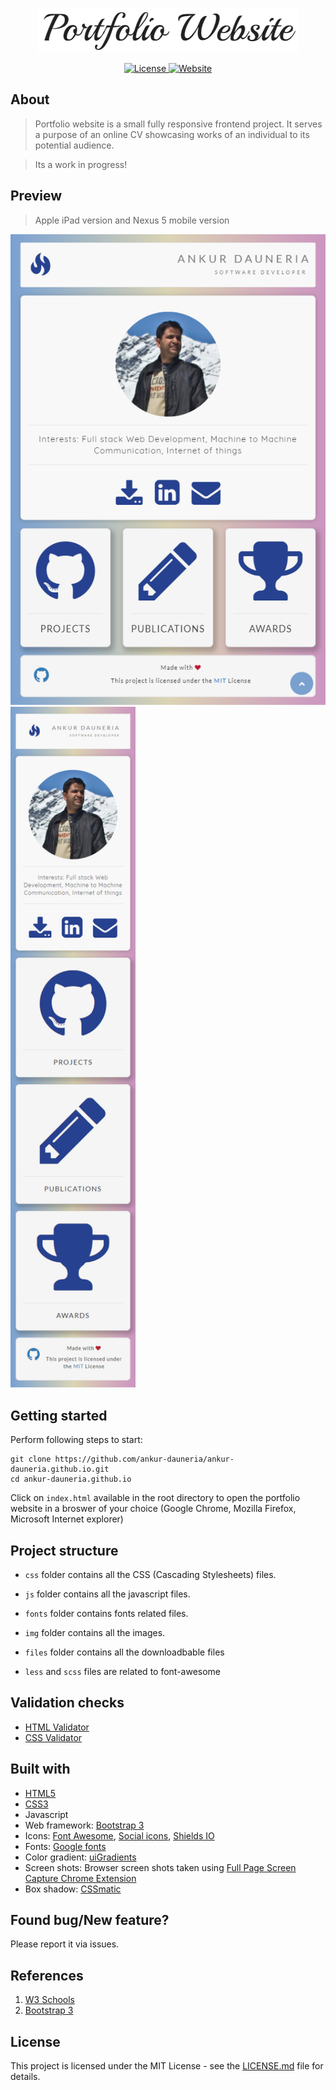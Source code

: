 <p align="center">
  <a href="https://ankur-dauneria.github.io/"><img src="img/readme-logo.png" title="Go to homepage"></a>
</p>

<p align="center">
  <a href="https://opensource.org/licenses/MIT" target="_blank">
    <img src="https://img.shields.io/badge/License-MIT-green.svg" alt="License">
  </a>
  <a href="https://ankur-dauneria.github.io/" target="_blank">
    <img src="https://img.shields.io/badge/Website-UP-green.svg" alt="Website">
  </a>
</p>

## About


> Portfolio website is a small fully responsive frontend project. It serves a purpose of an online CV showcasing works of an individual to its potential audience.

> Its a work in progress!

## Preview


> Apple iPad version and Nexus 5 mobile version

<p>
  <span><img src="img/front-end.png" title="iPad preview image (768 x 1024)" /></span>
  <span><img src="img/mobile-front-end.png"  title="Nexus 5 preview image (360 x 640)" width="200"/></span>
</p>

## Getting started


Perform following steps to start:

```
git clone https://github.com/ankur-dauneria/ankur-dauneria.github.io.git
cd ankur-dauneria.github.io
```

Click on `index.html` available in the root directory to open the portfolio website in a broswer of your choice (Google Chrome, Mozilla Firefox, Microsoft Internet explorer)

## Project structure


* `css` folder contains all the CSS (Cascading Stylesheets) files.

* `js` folder contains all the javascript files.

* `fonts` folder contains fonts related files.

* `img` folder contains all the images.

* `files` folder contains all the downloadbable files

* `less` and `scss` files are related to font-awesome

## Validation checks


* [HTML Validator](http://validator.w3.org/#validate_by_input)
* [CSS Validator](https://jigsaw.w3.org/css-validator/#validate_by_input)

## Built with


* [HTML5](https://developer.mozilla.org/en-US/docs/Web/Guide/HTML/HTML5 "HTML5")
* [CSS3](https://developer.mozilla.org/en/docs/Web/CSS/CSS3 "CSS3")
* Javascript
* Web framework: [Bootstrap 3](https://getbootstrap.com/docs/3.3/ "Bootstrap 3")
* Icons: [Font Awesome](http://fontawesome.io/ "Font Awesome"), [Social icons](https://lipis.github.io/bootstrap-social/ "Social Icons"), [Shields IO](https://shields.io/ "Shields IO")
* Fonts: [Google fonts](https://fonts.google.com/ "Google Fonts")
* Color gradient: [uiGradients](https://uigradients.com/ "uiGradients")
* Screen shots: Browser screen shots taken using [Full Page Screen Capture Chrome Extension](http://mrcoles.com/full-page-screen-capture-chrome-extension/ "Full Page Screen Capture")
* Box shadow: [CSSmatic](http://www.cssmatic.com/box-shadow "CSSmatic")


## Found bug/New feature?


Please report it via issues.

## References


1. [W3 Schools](https://www.w3schools.com/)
2. [Bootstrap 3](http://getbootstrap.com/)

## License


This project is licensed under the MIT License - see the [LICENSE.md](License.md) file for details.